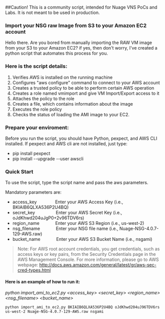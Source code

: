 ##Caution! This is a community script, intended for Nuage VNS PoCs and Labs. It is not meant to be used in production. 

### Import your NSG raw Image from S3 to your Amazon EC2 account

Hello there. Are you bored from manually importing the RAW VM image from your S3 to your Amazon EC2? if yes, then don't worry, I've created a python script that automates this process for you.

### Here is the script details:
1. Verifies AWS is installed on the running machine
2. Configures "aws configure" command to connect to your AWS account
3. Creates a trusted policy to be able to perform certain AWS operation
4. Creates a role named vmimport and give VM Import/Export access to it 
5. Attaches the policy to the role 
6. Creates a file, which contains information about the image
7. Executes the role policy
8. Checks the status of loading the AMI image to your EC2. 

### Prepare your enviroment:

Before you run the script, you should have Python, pexpect, and AWS CLI installed. If pexpect and AWS cli are not installed, just type:
- pip install pexpect
- pip install --upgrade --user awscli

### Quick Start

To use the script, type the script name and pass the aws parameters. 

Mandatory parameters are:
* access_key &nbsp; &nbsp; &nbsp; &nbsp; &nbsp; &nbsp; &nbsp; Enter your AWS Access Key (i.e., BKIAIB6QLXA536P2U4BQ)
* secret_key &nbsp; &nbsp; &nbsp; &nbsp; &nbsp; &nbsp; &nbsp; &nbsp; Enter your AWS Secret Key (i.e., oJdKhwd204uJgP0+2v96TDV6rs)
* region_name &nbsp; &nbsp; &nbsp; &nbsp; &nbsp; &nbsp; Enter your AWS S3 Region (i.e., us-west-2)
* nsg_filename &nbsp; &nbsp; &nbsp; &nbsp; &nbsp; &nbsp; Enter your NSG file name (i.e., Nuage-NSG-4.0.7-129-AWS.raw)
* bucket_name &nbsp; &nbsp; &nbsp; &nbsp; &nbsp; &nbsp; Enter your AWS S3 Bucket Name (i.e., nsgami)

>Note: For AWS root account credentials, you get credentials, such as access keys or key pairs, from the Security Credentials page in the AWS Management Console. For more information, please go to AWS webpage: http://docs.aws.amazon.com/general/latest/gr/aws-sec-cred-types.html


#### Here is an example of how to run it:

*python import_ami_to_ec2.py <access_key> <secret_key> <region_name> <nsg_filename> <bucket_name>*

```
python import_ami_to_ec2.py BKIAIB6QLXA536P2U4BQ oJdKhwd204uJ96TDV6rs us-west-2 Nuage-NSG-4.0.7-129-AWS.raw nsgami
```


